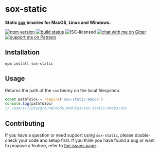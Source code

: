 # sox-static

**Static [sox](http://sox.sourceforge.net/) binaries for MacOS, Linux and Windows.**

[![npm version](https://img.shields.io/npm/v/sox-static.svg)](https://www.npmjs.com/package/sox-static)
[![build status](https://api.travis-ci.org/derhuerst/sox-static.svg?branch=master)](https://travis-ci.org/derhuerst/sox-static)
![ISC-licensed](https://img.shields.io/github/license/derhuerst/sox-static.svg)
[![chat with me on Gitter](https://img.shields.io/badge/chat%20with%20me-on%20gitter-512e92.svg)](https://gitter.im/derhuerst)
[![support me on Patreon](https://img.shields.io/badge/support%20me-on%20patreon-fa7664.svg)](https://patreon.com/derhuerst)


## Installation

```shell
npm install sox-static
```


## Usage

Returns the path of the `sox` binary on the local filesystem.

``` js
const pathToSox = require('sox-static-macos')
console.log(pathToSox)
// /Users/j/playground/node_modules/sox-static-macos/sox
```


## Contributing

If you have a question or need support using `sox-static`, please double-check your code and setup first. If you think you have found a bug or want to propose a feature, refer to [the issues page](https://github.com/derhuerst/sox-static/issues).
